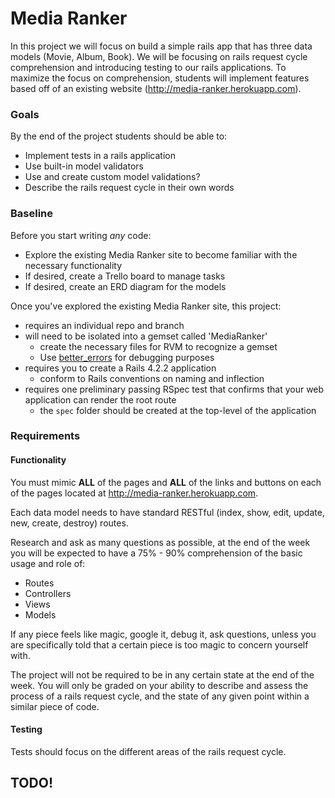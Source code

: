 # Media Ranker

In this project we will focus on build a simple rails app that has three data models (Movie, Album, Book). We will be focusing on rails request cycle comprehension and introducing testing to our rails applications. To maximize the focus on comprehension, students will implement features based off of an existing website (http://media-ranker.herokuapp.com).

### Goals

By the end of the project students should be able to:

- Implement tests in a rails application
- Use built-in model validators
- Use and create custom model validations?
- Describe the rails request cycle in their own words

<!--
- Understand details about the state of the application at any point during a request:
    - `self`
    - @instance variables
    - local variables
    - request data (`params`, `session`, etc...) (if applicable)
    - Available methods to the current scope
    - The line of code the app has stopped running on
-->
### Baseline
Before you start writing _any_ code:

- Explore the existing Media Ranker site to become familiar with the necessary functionality
- If desired, create a Trello board to manage tasks
- If desired, create an ERD diagram for the models

Once you've explored the existing Media Ranker site, this project:

- requires an individual repo and branch
- will need to be isolated into a gemset called 'MediaRanker'
  - create the necessary files for RVM to recognize a gemset
  - Use [better_errors](https://github.com/charliesome/better_errors) for debugging purposes
- requires you to create a Rails 4.2.2 application
  - conform to Rails conventions on naming and inflection
- requires one preliminary passing RSpec test that confirms that your web application can render the root route
  - the `spec` folder should be created at the top-level of the application

### Requirements

#### Functionality

You must mimic **ALL** of the pages and **ALL** of the links and buttons on each of the pages located at http://media-ranker.herokuapp.com.

Each data model needs to have standard RESTful (index, show, edit, update, new, create, destroy) routes.

Research and ask as many questions as possible, at the end of the week you will be expected to have a 75% - 90% comprehension of the basic usage and role of:

- Routes
- Controllers
- Views
- Models

If any piece feels like magic, google it, debug it, ask questions, unless you are specifically told that a certain piece is too magic to concern yourself with.

The project will not be required to be in any certain state at the end of the week. You will only be graded on your ability to describe and assess the process of a rails request cycle, and the state of any given point within a similar piece of code.

#### Testing

Tests should focus on the different areas of the rails request cycle.

## TODO!
